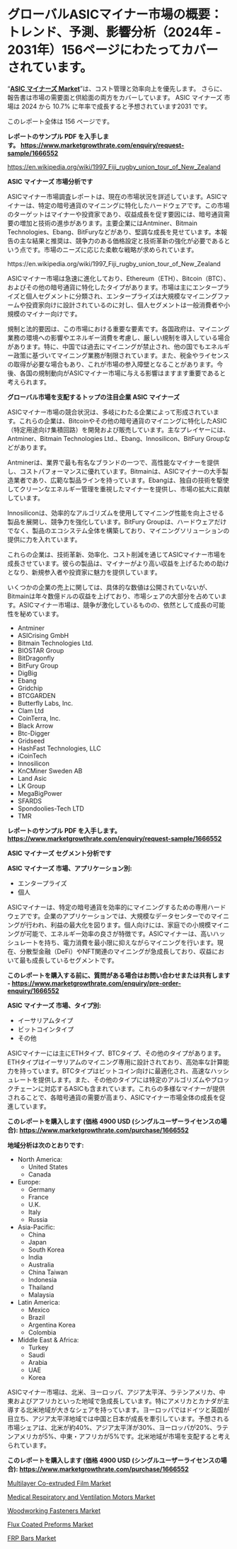 <p><h1>グローバルASICマイナー市場の概要：トレンド、予測、影響分析（2024年 - 2031年）156ページにわたってカバーされています。</h1></p><p>&ldquo;<strong><a href="https://www.marketgrowthrate.com/asic-miners-r1666552">ASIC マイナーズ Market</a></strong>&rdquo;は、コスト管理と効率向上を優先します。 さらに、報告書は市場の需要面と供給面の両方をカバーしています。 ASIC マイナーズ 市場は 2024 から 10.7% に年率で成長すると予想されています2031 です。</p>
<p>このレポート全体は 156 ページです。</p>
<p><strong>レポートのサンプル PDF を入手します。&nbsp;<a href="https://www.marketgrowthrate.com/enquiry/request-sample/1666552">https://www.marketgrowthrate.com/enquiry/request-sample/1666552</a></strong></p>
<p><a href="https://en.wikipedia.org/wiki/1997_Fiji_rugby_union_tour_of_New_Zealand">https://en.wikipedia.org/wiki/1997_Fiji_rugby_union_tour_of_New_Zealand</a></p>
<p><strong>ASIC マイナーズ 市場分析です</strong></p>
<p><p>ASICマイナー市場調査レポートは、現在の市場状況を詳述しています。ASICマイナーは、特定の暗号通貨のマイニングに特化したハードウェアです。この市場のターゲットはマイナーや投資家であり、収益成長を促す要因には、暗号通貨需要の増加と技術の進歩があります。主要企業にはAntminer、Bitmain Technologies、Ebang、BitFuryなどがあり、堅調な成長を見せています。本報告の主な結果と推奨は、競争力のある価格設定と技術革新の強化が必要であるという点です。市場のニーズに応じた柔軟な戦略が求められています。</p></p>
<p>https://en.wikipedia.org/wiki/1997_Fiji_rugby_union_tour_of_New_Zealand</p>
<p><p>ASICマイナー市場は急速に進化しており、Ethereum（ETH）、Bitcoin（BTC）、およびその他の暗号通貨に特化したタイプがあります。市場は主にエンタープライズと個人セグメントに分類され、エンタープライズは大規模なマイニングファームや投資家向けに設計されているのに対し、個人セグメントは一般消費者や小規模のマイナー向けです。</p><p>規制と法的要因は、この市場における重要な要素です。各国政府は、マイニング業務の環境への影響やエネルギー消費を考慮し、厳しい規制を導入している場合があります。特に、中国では過去にマイニングが禁止され、他の国でもエネルギー政策に基づいてマイニング業務が制限されています。また、税金やライセンスの取得が必要な場合もあり、これが市場の参入障壁となることがあります。今後、各国の規制動向がASICマイナー市場に与える影響はますます重要であると考えられます。</p></p>
<p><strong>グローバル市場を支配するトップの注目企業 ASIC マイナーズ</strong></p>
<p><p>ASICマイナー市場の競合状況は、多岐にわたる企業によって形成されています。これらの企業は、Bitcoinやその他の暗号通貨のマイニングに特化したASIC（特定用途向け集積回路）を開発および販売しています。主なプレイヤーには、Antminer、Bitmain Technologies Ltd.、Ebang、Innosilicon、BitFury Groupなどがあります。</p><p>Antminerは、業界で最も有名なブランドの一つで、高性能なマイナーを提供し、コストパフォーマンスに優れています。Bitmainは、ASICマイナーの大手製造業者であり、広範な製品ラインを持っています。Ebangは、独自の技術を駆使してクリーンなエネルギー管理を重視したマイナーを提供し、市場の拡大に貢献しています。</p><p>Innosiliconは、効率的なアルゴリズムを使用してマイニング性能を向上させる製品を展開し、競争力を強化しています。BitFury Groupは、ハードウェアだけでなく、製品のエコシステム全体を構築しており、マイニングソリューションの提供に力を入れています。</p><p>これらの企業は、技術革新、効率化、コスト削減を通じてASICマイナー市場を成長させています。彼らの製品は、マイナーがより高い収益を上げるための助けとなり、新規参入者や投資家に魅力を提供しています。</p><p>いくつかの企業の売上に関しては、具体的な数値は公開されていないが、Bitmainは年々数億ドルの収益を上げており、市場シェアの大部分を占めています。ASICマイナー市場は、競争が激化しているものの、依然として成長の可能性を秘めています。</p></p>
<p><ul><li>Antminer</li><li>ASICrising GmbH</li><li>Bitmain Technologies Ltd.</li><li>BIOSTAR Group</li><li>BitDragonfly</li><li>BitFury Group</li><li>DigBig</li><li>Ebang</li><li>Gridchip</li><li>BTCGARDEN</li><li>Butterfly Labs, Inc.</li><li>Clam Ltd</li><li>CoinTerra, Inc.</li><li>Black Arrow</li><li>Btc-Digger</li><li>Gridseed</li><li>HashFast Technologies, LLC</li><li>iCoinTech</li><li>Innosilicon</li><li>KnCMiner Sweden AB</li><li>Land Asic</li><li>LK Group</li><li>MegaBigPower</li><li>SFARDS</li><li>Spondoolies-Tech LTD</li><li>TMR</li></ul></p>
<p><strong>レポートのサンプル PDF を入手します。 <a href="https://www.marketgrowthrate.com/enquiry/request-sample/1666552">https://www.marketgrowthrate.com/enquiry/request-sample/1666552</a></strong></p>
<p><strong>ASIC マイナーズ セグメント分析です</strong></p>
<p><strong>ASIC マイナーズ 市場、アプリケーション別:</strong></p>
<p><ul><li>エンタープライズ</li><li>個人</li></ul></p>
<p><p>ASICマイナーは、特定の暗号通貨を効率的にマイニングするための専用ハードウェアです。企業のアプリケーションでは、大規模なデータセンターでのマイニングが行われ、利益の最大化を図ります。個人向けには、家庭での小規模マイニングが可能で、エネルギー効率の良さが特徴です。ASICマイナーは、高いハッシュレートを持ち、電力消費を最小限に抑えながらマイニングを行います。現在、分散型金融（DeFi）やNFT関連のマイニングが急成長しており、収益において最も成長しているセグメントです。</p></p>
<p><strong>このレポートを購入する前に、質問がある場合はお問い合わせまたは共有します - <a href="https://www.marketgrowthrate.com/enquiry/pre-order-enquiry/1666552">https://www.marketgrowthrate.com/enquiry/pre-order-enquiry/1666552</a></strong></p>
<p><strong>ASIC マイナーズ 市場、タイプ別:</strong></p>
<p><ul><li>イーサリアムタイプ</li><li>ビットコインタイプ</li><li>その他</li></ul></p>
<p><p>ASICマイナーには主にETHタイプ、BTCタイプ、その他のタイプがあります。ETHタイプはイーサリアムのマイニング専用に設計されており、高効率な計算能力を持っています。BTCタイプはビットコイン向けに最適化され、高速なハッシュレートを提供します。また、その他のタイプには特定のアルゴリズムやブロックチェーンに対応するASICも含まれています。これらの多様なマイナーが提供されることで、各暗号通貨の需要が高まり、ASICマイナー市場全体の成長を促進しています。</p></p>
<p><strong>このレポートを購入します (価格 4900 USD (シングルユーザーライセンスの場合): <a href="https://www.marketgrowthrate.com/purchase/1666552">https://www.marketgrowthrate.com/purchase/1666552</a></strong></p>
<p><strong>地域分析は次のとおりです:</strong></p>
<p><ul>
    <li>
        North America:
        <ul>
            <li>United States</li>
            <li>Canada</li>
        </ul>
    </li>
    <li>
        Europe:
        <ul>
            <li>Germany</li>
            <li>France</li>
            <li>U.K.</li>
            <li>Italy</li>
            <li>Russia</li>
        </ul>
    </li>
    <li>
        Asia-Pacific:
        <ul>
            <li>China</li>
            <li>Japan</li>
            <li>South Korea</li>
            <li>India</li>
            <li>Australia</li>
            <li>China Taiwan</li>
            <li>Indonesia</li>
            <li>Thailand</li>
            <li>Malaysia</li>
        </ul>
    </li>
    <li>
        Latin America:
        <ul>
            <li>Mexico</li>
            <li>Brazil</li>
            <li>Argentina Korea</li>
            <li>Colombia</li>
        </ul>
    </li>
    <li>
        Middle East & Africa:
        <ul>
            <li>Turkey</li>
            <li>Saudi</li>
            <li>Arabia</li>
            <li>UAE</li>
            <li>Korea</li>
        </ul>
    </li>
    </ul></p>
<p><p>ASICマイナー市場は、北米、ヨーロッパ、アジア太平洋、ラテンアメリカ、中東およびアフリカといった地域で急成長しています。特にアメリカとカナダが主導する北米地域が大きなシェアを持っています。ヨーロッパではドイツと英国が目立ち、アジア太平洋地域では中国と日本が成長を牽引しています。予想される市場シェアは、北米が約40%、アジア太平洋が30%、ヨーロッパが20%、ラテンアメリカが5%、中東・アフリカが5%です。北米地域が市場を支配すると考えられています。</p></p>
<p><strong>このレポートを購入します (価格 4900 USD (シングルユーザーライセンスの場合): <a href="https://www.marketgrowthrate.com/purchase/1666552">https://www.marketgrowthrate.com/purchase/1666552</a></strong></p>
<p><p><a href="https://issuu.com/reportprime-2/docs/multilayer-co-extruded-film-market-_02808a86cfb44c">Multilayer Co-extruded Film Market</a></p><p><a href="https://github.com/NasrinKhan99/Market-Research-Report-List-1/blob/main/medical-respiratory-and-ventilation-motors-market.md">Medical Respiratory and Ventilation Motors Market</a></p><p><a href="https://www.linkedin.com/pulse/woodworking-fasteners-market-size-growth-trends-industry-analysis-y7lgf">Woodworking Fasteners Market</a></p><p><a href="https://issuu.com/reportprime-2/docs/flux-coated-preforms-market-size-20_96b91ef8556710">Flux Coated Preforms Market</a></p><p><a href="https://www.linkedin.com/pulse/frp-bars-market-industry-trends-forecast-period-from-2024-2031-fs99f">FRP Bars Market</a></p></p>